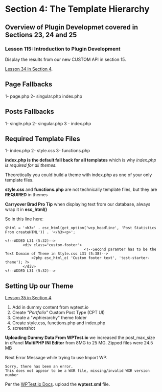 # Section 4: The Template Hierarchy

## Overview of Plugin Developmet covered in Sections 23, 24 and 25 

### Lesson 115: Introduction to Plugin Development

Display the results from our new CUSTOM API in section 15.


[Lesson 34 in Section 4](https://www.udemy.com/course/wordpress-theme-and-plugin-development-course/learn/lecture/7407820#overview).


## Page Fallbacks
1- page.php
2- singular.php
index.php


## Posts Fallbacks
1- single.php
2- singular.php
3 - index.php

## Required Template Files
1- index.php
2- style.css
3- functions.php

**index.php is the default fall back for all templates** which is why _index.php is required for all themes_. 

Theoretically you could build a theme with index.php as one of your only template files.

**style.css** and **functions.php** are not technically template files, but they are **REQUIRED** in themes



**Carryover Brad Pro Tip** when displaying text from our database, always wrap it in **esc_html()**

So in this line here: 
```
$html = '<h3>' . esc_html(get_option('wcp_headline', 'Post Statistics From createHTML')) . '</h3><p>';
```



```
<!--ADDED L31 (5:32)-->
		<div class="custom-footer">
		                            <!--Second paramter has to be the Text Domain of Theme in Style.css L31 (5:38)-->
		    <?php esc_html_e( 'Custom footer text', 'test-starter-theme'); ?>
		</div>
<!--ADDED L31 (5:32)-->	
```


## Setting Up our Theme

[Lesson 35 in Section 4](https://www.udemy.com/course/wordpress-theme-and-plugin-development-course/learn/lecture/7407822#overview).

1. Add in dummy content from wptest.io
2. Create _"Portfolio"_ Custom Post Type (CPT UI)
3. Create a "wphierarchy" theme folder
4. Create style.css, functions.php and index.php
5. screenshot


**Uploading Dummy Data From WPTest.io** we increased the post_max_size in cPanel **MultiPHP INI Editor** from 8MG to 25 MG. 
Zipped files were 24.5 MB

Next Error Message while trying to use Import WP: 
```
Sorry, there has been an error.
This does not appear to be a WXR file, missing/invalid WXR version number
```

Per the [WPTest.io Docs](https://github.com/poststatus/wptest/blob/master/README.md). upload the **wptest.xml** file.





